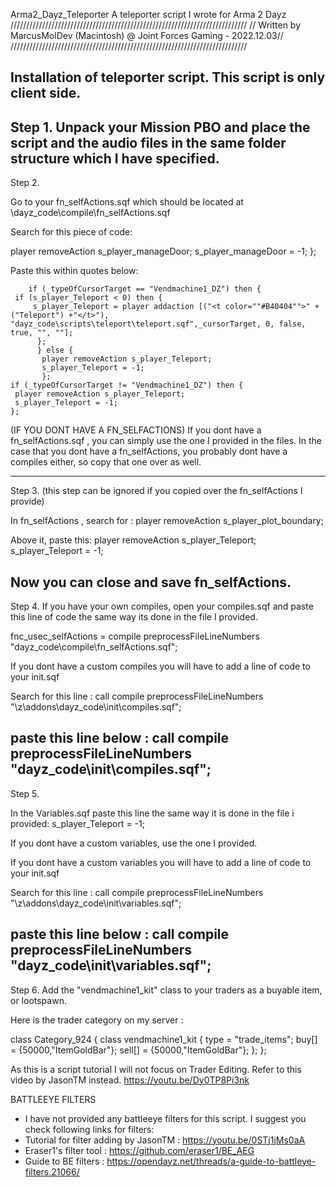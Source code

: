 Arma2_Dayz_Teleporter
A teleporter script I wrote for Arma 2 Dayz
///////////////////////////////////////////////////////////////////////////
// Written by MarcusMolDev (Macintosh) @ Joint Forces Gaming - 2022.12.03//
///////////////////////////////////////////////////////////////////////////

Installation of teleporter script. This script is only client side.
------------------------------------------------------------------------------------------------------------------------------------------------------------------
Step 1.
Unpack your Mission PBO and place the script and the audio files in the same folder structure which I have specified.
------------------------------------------------------------------------------------------------------------------------------------------------------------------
Step 2.

Go to your fn_selfActions.sqf which should be located at \dayz_code\compile\fn_selfActions.sqf

Search for this piece of code:

player removeAction s_player_manageDoor;
		s_player_manageDoor = -1;
	};

Paste this within quotes below:


		if (_typeOfCursorTarget == "Vendmachine1_DZ") then {	
	 if (s_player_Teleport < 0) then {                 	 
		 s_player_Teleport = player addaction [("<t color=""#B40404"">" + ("Teleport") +"</t>"), "dayz_code\scripts\teleport\teleport.sqf",_cursorTarget, 0, false, true, "", ""];
		  };				   
		  } else {
		   player removeAction s_player_Teleport;
		   s_player_Teleport = -1;
		   };	
	if (_typeOfCursorTarget != "Vendmachine1_DZ") then {
	 player removeAction s_player_Teleport;
	 s_player_Teleport = -1;
	};


(IF YOU DONT HAVE A FN_SELFACTIONS)
If you dont have a fn_selfActions.sqf , you can simply use the one I provided in the files. 
In the case that you dont have a fn_selfActions, you probably dont have a compiles either, so copy that one over as well.

------------------------------------------------------------------------------------------------------------------------------------------------------------------
Step 3. (this step can be ignored if you copied over the fn_selfActions I provide)

In fn_selfActions , search for : 
player removeAction s_player_plot_boundary;

Above it, paste this:
	player removeAction s_player_Teleport;
s_player_Teleport = -1;


Now you can close and save fn_selfActions.
------------------------------------------------------------------------------------------------------------------------------------------------------------------
Step 4.
If you have your own compiles, open your compiles.sqf and paste this line of code the same way its done in the file I provided.

fnc_usec_selfActions = compile preprocessFileLineNumbers "dayz_code\compile\fn_selfActions.sqf";


If you dont have a custom compiles you will have to add a line of code to your init.sqf

Search for this line :
call compile preprocessFileLineNumbers "\z\addons\dayz_code\init\compiles.sqf";

paste this line below :
call compile preprocessFileLineNumbers "dayz_code\init\compiles.sqf";
------------------------------------------------------------------------------------------------------------------------------------------------------------------
Step 5.

In the Variables.sqf
paste this line the same way it is done in the file i provided: s_player_Teleport = -1;

If you dont have a custom variables, use the one I provided.

If you dont have a custom variables you will have to add a line of code to your init.sqf

Search for this line :
call compile preprocessFileLineNumbers "\z\addons\dayz_code\init\variables.sqf";

paste this line below :
call compile preprocessFileLineNumbers "dayz_code\init\variables.sqf";
------------------------------------------------------------------------------------------------------------------------------------------------------------------

Step 6.
Add the "vendmachine1_kit" class to your traders as a buyable item, or lootspawn.

Here is the trader category on my server :

class Category_924 {
	class vendmachine1_kit {
		type = "trade_items";
		buy[] = {50000,"ItemGoldBar"};
		sell[] = {50000,"ItemGoldBar"};
	};
};

As this is a script tutorial I will not focus on Trader Editing. Refer to this video by JasonTM instead.
https://youtu.be/Dy0TP8Pi3nk





BATTLEEYE FILTERS 
- I have not provided any battleeye filters for this script. I suggest you check following links for filters:
- Tutorial for filter adding by JasonTM : https://youtu.be/0STj1jMs0aA
- Eraser1's filter tool : https://github.com/eraser1/BE_AEG 
- Guide to BE filters : https://opendayz.net/threads/a-guide-to-battleye-filters.21066/

